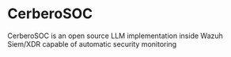 # CerberoSOC
CerberoSOC is an open source LLM implementation inside Wazuh Siem/XDR capable of automatic security monitoring
